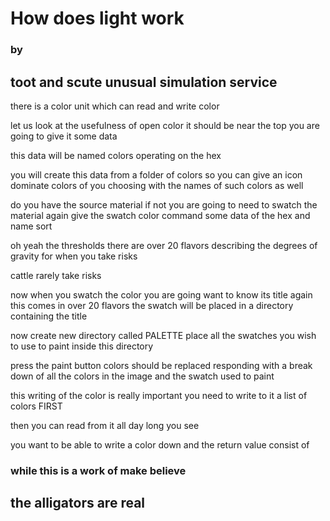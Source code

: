 # How does light work
### by 
## toot and scute unusual simulation service 

there is a color unit 
which can read and write color

let us look at the usefulness of open color 
it should be near the top 
you are going to give it some data

this data will be named colors
operating on the hex  

you will create this data from a folder of colors 
so you can give an icon dominate colors of you choosing with the names of such colors as well

do you have the source material
if not you are going to need to swatch the material 
again give the swatch color command some data of the hex and name sort 

oh yeah 
the thresholds
there are over 20 flavors
describing the degrees of gravity 
for when you take risks 

cattle rarely take risks

now when you swatch the color you are going want to know its title 
again this comes in over 20 flavors 
the swatch will be placed in a directory containing the title 

now create new directory called PALETTE
place all the swatches you wish to use to paint 
inside this directory 

press the paint button
colors should be replaced 
responding with a break down of all the colors in the image
and the swatch used to paint 

this writing of the color is really important
you need to write to it a list of colors 
FIRST

then you can read from it all day long 
you see 


you want to be able to write a color down 
and the return value consist of 


### while this is a work of make believe
## the alligators are real

